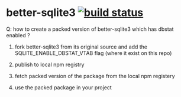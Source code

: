 # better-sqlite3 [![build status](https://github.com/brownman/better-sqlite3/actions/workflows/build.yml/badge.svg)](https://github.com/brownman/better-sqlite3/actions/workflows/build.yml)


Q: how to create a packed version of better-sqlite3 which has dbstat enabled ?


1. fork better-sqlite3 from its original source and add the SQLITE_ENABLE_DBSTAT_VTAB flag (where it exist on this repo)

2. publish to local npm registry

3. fetch packed version of the package from the local npm registery

4. use the packed package in your project
